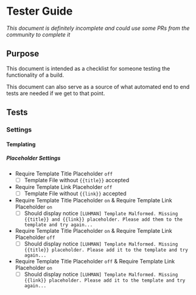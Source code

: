 # Tester Guide
*This document is definitely incomplete and could use some PRs from the community to complete it*

## Purpose
This document is intended as a checklist for someone testing the functionality of a build.

This document can also serve as a source of what automated end to end tests are needed if we get to that point.

## Tests
### Settings
#### Templating
##### Placeholder Settings
- Require Template Title Placeholder `off`
  - [ ] Template File without `{{title}}` accepted
- Require Template Link Placeholder `off`
  - [ ] Template File without `{{link}}` accepted
- Require Template Title Placeholder `on` & Require Template Link Placeholder `on`
  - [ ] Should display notice `[LUHMAN] Template Malformed. Missing {{title}} and {{link}} placeholder. Please add them to the template and try again...`
- Require Template Title Placeholder `on` & Require Template Link Placeholder `off`
  - [ ] Should display notice `[LUHMAN] Template Malformed. Missing {{title}} placeholder. Please add it to the template and try again...`
- Require Template Title Placeholder `off` & Require Template Link Placeholder `on`
  - [ ] Should display notice `[LUHMAN] Template Malformed. Missing {{link}} placeholder. Please add it to the template and try again...`